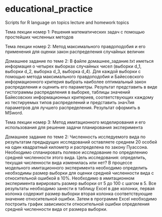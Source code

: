 # educational_practice
Scripts for R language on topics lecture and homework topics

Тема лекции номер 1: Решения математических задач с помощью простейших численных методов

Тема лекции номер 2: Метод максимального правдоподобия и его применения для оценки закон распределения случайных величин

Домашнее задание по теме 2: В файле домашнее_задание.txt иметься информация о четырех выборках случайных чисел (выборки d_1, выборки d_2, выборка d_3, выборка d_4). Для каждой выборки с помощью метода максимального правдоподобия и Байесовского информационного критерия выбрать наиболее оптимальный закон распределения и оценить его параметры. Результат представить в виде гистограммы распределения в выборке, таблицы значений Байесовских информационных критериев, соответствующих каждому из тестируемых типов распределений и представить знач7ия параметров для лучшего распределения. Результат оформить в MSword.

Тема лекции номер 3: Метод имитационного моделирования и его использования для решение задачи планирования эксперимента

Домашнее задание по теме 2: Численность исследуемого вида по результатам предыдущих исследований оставляете среднем 20 особей на один квадратный километр и распределена по закону Пуассона. Необходимо спланировать полевое исследование по определению средней численности этого вида. Цель исследования: определить, текущая численности вида изменилась или нет? В процессе модельного имитационного эксперимента необходимо определить необходимы размер выборки для оценки средней численности вида с относительной ошибкой в 10%. Необходимо в имитационном эксперимента вирировать размер выборки от 5 до 100 с шагом в 5. Все результаты необходимо занести в таблицу Excel в две колонки, первая колонка содержит размер выборки вторая колонка соответствующие значение относительной ошибки. Затем в программе Excel необходимо построить график зависимости относительной ошибки определения средней численности вида от размера выборки.
